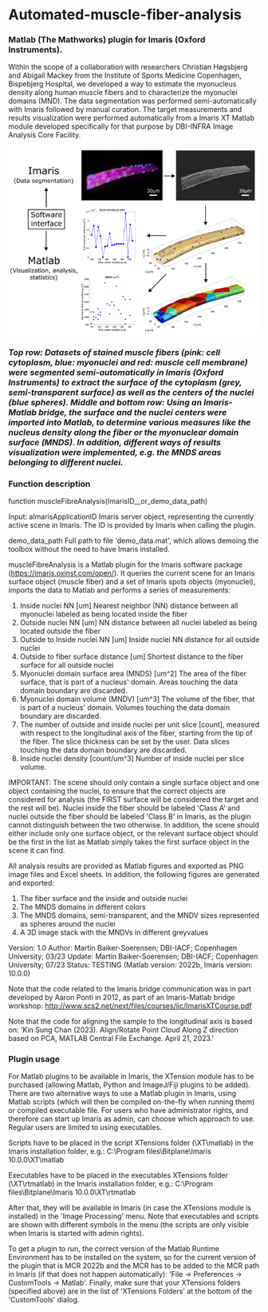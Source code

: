 #  Automated-muscle-fiber-analysis
### Matlab (The Mathworks) plugin for Imaris (Oxford Instruments).
Within the scope of a collaboration with researchers Christian Høgsbjerg and Abigail Mackey from the Institute of Sports Medicine Copenhagen, Bispebjerg Hospital, we developed a way to estimate the myonucleus density along human muscle fibers and to characterize the myonuclei domains (MND). The data segmentation was performed semi-automatically with Imaris followed by manual curation. The target measurements and results visualization were performed automatically from a Imaris XT Matlab module developed specifically for that purpose by DBI-INFRA Image Analysis Core Facility. 

![Analysis workflow demo](demo_process__230504.png)
### *Top row: Datasets of stained muscle fibers (pink: cell cytoplasm, blue: myonuclei and red: muscle cell membrane) were segmented semi-automatically in Imaris (Oxford Instruments) to extract the surface of the cytoplasm (grey, semi-transparent surface) as well as the centers of the nuclei (blue spheres). Middle and bottom row: Using an Imaris-Matlab bridge, the surface and the nuclei centers were imported into Matlab, to determine various measures like the nucleus density along the fiber or the myonuclear domain surface (MNDS). In addition, different ways of results visualization were implemented, e.g. the MNDS areas belonging to different nuclei.*


### Function description
function muscleFibreAnalysis(ImarisID__or_demo_data_path)

Input:
aImarisApplicationID        Imaris server object, representing the
                            currently active scene in Imaris. 
                            The ID is provided by Imaris when calling 
                            the plugin.

demo_data_path              Full path to file 'demo_data.mat', which
                            allows demoing the toolbox without the need
                            to have Imaris installed.


muscleFibreAnalysis is a Matlab plugin for the Imaris software package 
  (https://imaris.oxinst.com/open/). It queries the current scene for an
  Imaris surface object (muscle fiber) and a set of Imaris spots objects
  (myonuclei), imports the data to Matlab and performs a series of 
  measurements:

1. Inside nuclei NN [um]
   Nearest neighbor (NN) distance between all myonuclei labeled as 
   being located inside the fiber
2. Outside nuclei NN [um] 
   NN distance between all nuclei labeled as being located outside 
   the fiber
3. Outside to Inside nuclei NN [um]
   Inside nuclei NN distance for all outside nuclei
4. Outside to fiber surface distance [um]
   Shortest distance to the fiber surface for all outside nuclei
5. Myonuclei domain surface area (MNDS) [um^2]
   The area of the fiber surface, that is part of a nucleus' domain.
   Areas touching the data domain boundary are discarded.
6. Myonuclei domain volume (MNDV) [um^3]
   The volume of the fiber, that is part of a nucleus' domain. Volumes
   touching the data domain boundary are discarded.
7. The number of outside and inside nuclei per unit slice [count],
   measured with respect to the longitudinal axis of the fiber, 
   starting from the tip of the fiber. The slice thickness can be set 
   by the user. Data slices touching the data domain boundary are 
   discarded. 
8. Inside nuclei density [count/um^3] 
   Number of inside nuclei per slice volume.

IMPORTANT: The scene should only contain a single surface object and
one object containing the nuclei, to ensure that the correct objects 
are considered for analysis (the FIRST surface will be considered the 
target and the rest will be).
Nuclei inside the fiber should be labeled 'Class A' and nuclei outside 
the fiber should be labeled 'Class B' in Imaris, as the
plugin cannot distinguish between the two otherwise. In addition, the 
scene should either include only one surface object, or the relevant 
surface object should be the first in the list as Matlab simply takes 
the first surface object in the scene it can find.


All analysis results are provided as Matlab figures and exported as PNG 
image files and Excel sheets. In addition, the following figures are 
generated and exported:

1. The fiber surface and the inside and outside nuclei
2. The MNDS domains in different colors
3. The MNDS domains, semi-transparent, and the MNDV sizes represented
   as spheres around the nuclei
4. A 3D image stack with the MNDVs in different greyvalues

Version: 1.0
Author: Martin Baiker-Soerensen; DBI-IACF; Copenhagen University; 03/23
Update: Martin Baiker-Soerensen; DBI-IACF; Copenhagen University; 07/23
Status: TESTING (Matlab version: 2022b, Imaris version: 10.0.0)

Note that the code related to the Imaris bridge communication was in part developed by Aaron Ponti in 2012, as part of an Imaris-Matlab bridge workshop: http://www.scs2.net/next/files/courses/iic/ImarisXTCourse.pdf

Note that the code for aligning the sample to the longitudinal axis is based on: 'Kin Sung Chan (2023). Align/Rotate Point Cloud Along Z direction based on PCA, MATLAB Central File Exchange. April 21, 2023.'


### Plugin usage
For Matlab plugins to be available in Imaris, the XTension module has to be purchased (allowing Matlab, Python and ImageJ/Fiji plugins to be added). There are two alternative ways to use a Matlab plugin in Imaris, using Matlab scripts (which will then be compiled on-the-fly when running them) or compiled executable file. For users who have administrator rights, and therefore can 
start up Imaris as admin, can choose which approach to use. Regular users are limited to using executables.

Scripts have to be placed in the script XTensions folder (\XT\matlab) in the Imaris installation folder, e.g.:
C:\Program files\Bitplane\Imaris 10.0.0\XT\matlab

Executables have to be placed in the executables XTensions folder (\XT\rtmatlab) in the Imaris installation folder, e.g.:
C:\Program files\Bitplane\Imaris 10.0.0\XT\rtmatlab

After that, they will be available in Imaris (in case the XTensions module is installed) in the 'Image Processing' menu. Note that executables and scripts are shown with different symbols in the menu (the scripts are only visible when Imaris is started with admin rights).

To get a plugin to run, the correct version of the Matlab Runtime Environment has to be installed on the system, so for the current version of the plugin that is MCR 2022b and the MCR has to be added to the MCR path in Imaris (if that does not happen automatically): 'File -> Preferences -> CustomTools -> Matlab'. Finally, make sure that your XTensions folders (specified above) are in the list of 'XTensions Folders' at the bottom of the 'CustomTools' dialog.











